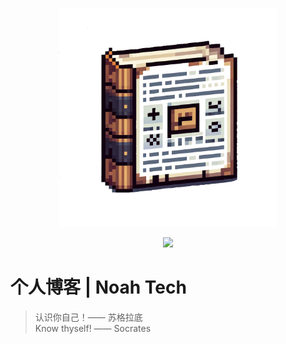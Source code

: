 <p align="center">
  <img width="350" src="/logo.png">
</p>
<p align="center">
  <a href="https://opensource.org/licenses/MIT"><img src="https://img.shields.io/badge/License-MIT-green.svg" /></a>
</p>

# 个人博客 | Noah Tech
> 认识你自己！—— 苏格拉底  
> Know thyself! —— Socrates
